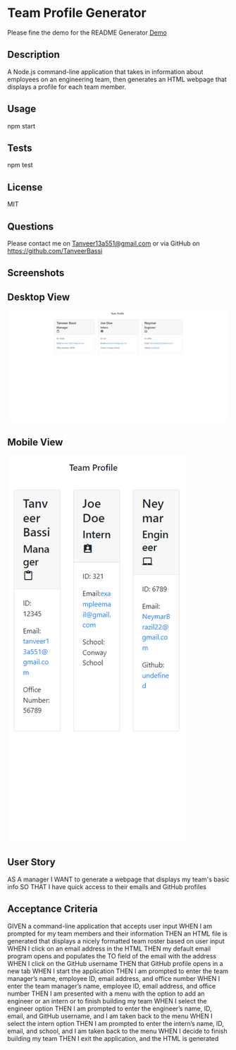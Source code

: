 # Team Profile Generator

Please fine the demo for the README Generator [Demo](https://drive.google.com/file/d/1IEJRRfyd9pKFalbkU0o_OMcvoRxTeNKT/view)

## Description

A Node.js command-line application that takes in information about employees on an engineering team, then generates an HTML webpage that displays a profile for each team member.

## Usage

npm start

## Tests

npm test

## License

MIT

## Questions

Please contact me on Tanveer13a551@gmail.com or via GitHub on https://github.com/TanveerBassi

## Screenshots

## Desktop View

![image of when user first clicks on generate button](./screenshots/screencapture-127-0-0-1-5500-dist-index-html-2022-06-18-23_18_12.png)

## Mobile View

![image of when user first clicks on generate button](./screenshots/screencapture-127-0-0-1-5500-dist-index-html-2022-06-18-23_18_23.png)

## User Story

AS A manager
I WANT to generate a webpage that displays my team's basic info
SO THAT I have quick access to their emails and GitHub profiles

## Acceptance Criteria

GIVEN a command-line application that accepts user input
WHEN I am prompted for my team members and their information
THEN an HTML file is generated that displays a nicely formatted team roster based on user input
WHEN I click on an email address in the HTML
THEN my default email program opens and populates the TO field of the email with the address
WHEN I click on the GitHub username
THEN that GitHub profile opens in a new tab
WHEN I start the application
THEN I am prompted to enter the team manager’s name, employee ID, email address, and office number
WHEN I enter the team manager’s name, employee ID, email address, and office number
THEN I am presented with a menu with the option to add an engineer or an intern or to finish building my team
WHEN I select the engineer option
THEN I am prompted to enter the engineer’s name, ID, email, and GitHub username, and I am taken back to the menu
WHEN I select the intern option
THEN I am prompted to enter the intern’s name, ID, email, and school, and I am taken back to the menu
WHEN I decide to finish building my team
THEN I exit the application, and the HTML is generated
